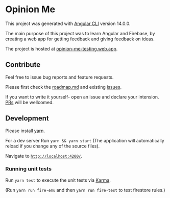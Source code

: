 # Opinion Me

This project was generated with [Angular CLI](https://github.com/angular/angular-cli) version 14.0.0.

The main purpose of this project was to learn Angular and Firebase, by creating a web app for getting feedback and giving feedback on ideas.

The project is hosted at [opinion-me-testing.web.app](https://opinion-me-testing.web.app).

## Contribute

Feel free to issue bug reports and feature requests.

Please first check the [roadmap.md](./docs/roadmap.md) and existing [issues](./issues).

If you want to write it yourself- open an issue and declare your intension. [PRs](./pulls) will be wellcomed.

## Development

Please install [yarn](https://classic.yarnpkg.com/lang/en/docs/install/).

For a dev server Run `yarn && yarn start` (The application will automatically reload if you change any of the source files).

Navigate to [`http://localhost:4200/`](http://localhost:4200/).

### Running unit tests

Run `yarn test` to execute the unit tests via [Karma](https://karma-runner.github.io).

(Run `yarn run fire-emu` and then `yarn run fire-test` to test firestore rules.)
